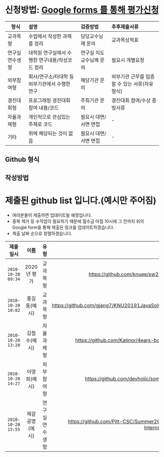 # 신청방법: [Google forms 를 통해 평가신청](https://docs.google.com/forms/d/e/1FAIpQLSeOBa-ypL9Fm6xFZpUE-ymmUlp2sy91yAHfeX8F_DAoFHW8nA/viewform?usp=sf_link)

| 형식 | 설명 | 검증방법 | 추후제출서류 |
|---|:---|:---|:---|
| 교과목형 | 수업에서 작성한 과제를 정리 | 담당교수님께 문의 | 교과목성적표 |
| 연구실연수생형 | 대학원 연구실에서 수행한 연구내용/작성코드 정리 | 연구실 지도교수님께 문의 | 필요시 개별요청 |
| 외부참여형 | 회사/연구소/타대학 등 외부기관에서 수행한 연구 | 해당기관 문의  | 외부기관 근무를 입증할 수 있는 서류(자유형식) |
| 경진대회형 | 프로그래밍 경진대회 참여 내용/코드 | 주최기관 문의  | 경진대회 참여/수상 증빙서류 |
| 자율과제형 | 개인적으로 관심있는 주제로 코드 | 필요시 대면/서면 면접 | - |
| 기타 | 위에 해당되는 것이 없음 | 필요시 대면/서면 면접 | - |

## Github 형식 


## 작성방법 

# 제출된 github list 입니다.(예시만 주어짐)
* 여러분들이 제출하면 업데이트될 예정입니다.
* 중복 제거 등 수작업이 필요하기 때문에 월수금 아침 10시에 그 전까지 위의 Google form을 통해 제출된 링크를 업데이트하겠습니다.
* 제출 날짜 순으로 정렬하겠습니다.

| 제출일시 | 이름 | 유형 | 주소 |
|---|:---:|---:|---:|
| `2010-10-20 09:34` | 2020년 평가 | 교과목형 | https://github.com/knuee/sw2020/ |
| `2010-10-20 10:02` | 홍길동(예시) | 교과목형 | https://github.com/gjang7/KNU20191JavaSolution |
| `2010-10-20 13:20` | 김철수(예시) | 자율과제형  | https://github.com/Katinor/4ears-bot_V3 |
| `2010-10-20 14:27` | 이영희(예시) | 외부참여형  | https://github.com/devholic/somalife |
| `2010-10-20 15:55` | 제갈공명(예시) | 연구실연수생형  | https://github.com/Pitt-CSC/Summer2021-Internships |
